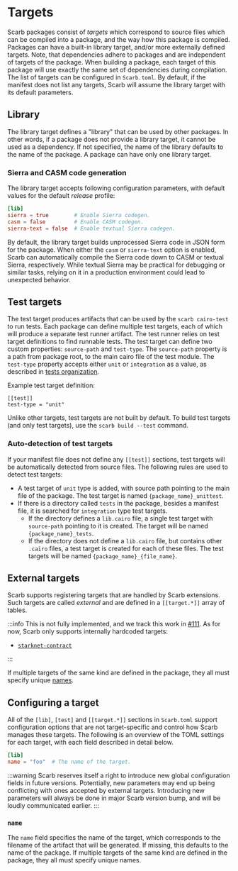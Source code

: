 # Targets

Scarb packages consist of _targets_ which correspond to source files which can be compiled into a package, and the way
how this package is compiled.
Packages can have a built-in library target, and/or more externally defined targets.
Note, that dependencies adhere to packages and are independent of targets of the package.
When building a package, each target of this package will use exactly the same set of dependencies during compilation.
The list of targets can be configured in `Scarb.toml`.
By default, if the manifest does not list any targets, Scarb will assume the library target with its default parameters.

## Library

The library target defines a "library" that can be used by other packages.
In other words, if a package does not provide a library target, it cannot be used as a dependency.
If not specified, the name of the library defaults to the name of the package.
A package can have only one library target.

### Sierra and CASM code generation

The library target accepts following configuration parameters, with default values for the default _release_ profile:

```toml
[lib]
sierra = true        # Enable Sierra codegen.
casm = false         # Enable CASM codegen.
sierra-text = false  # Enable textual Sierra codegen.
```

By default, the library target builds unprocessed Sierra code in JSON form for the package.
When either the `casm` or `sierra-text` option is enabled, Scarb can automatically compile the Sierra code down to CASM or textual Sierra, respectively.
While textual Sierra may be practical for debugging or similar tasks, relying on it in a production environment could lead to unexpected behavior.

## Test targets

The test target produces artifacts that can be used by the `scarb cairo-test` to run tests.
Each package can define multiple test targets, each of which will produce a separate test runner artifact.
The test runner relies on test target definitions to find runnable tests.
The test target can define two custom properties: `source-path` and `test-type`.
The `source-path` property is a path from package root, to the main cairo file of the test module.
The `test-type` property accepts either `unit` or `integration` as a value, as described in
[tests organization](../extensions/testing#tests-organization).

Example test target definition:

```tomls
[[test]]
test-type = "unit"
```

Unlike other targets, test targets are not built by default.
To build test targets (and only test targets), use the `scarb build --test` command.

### Auto-detection of test targets

If your manifest file does not define any `[[test]]` sections, test targets will be automatically detected
from source files.
The following rules are used to detect test targets:

- A test target of `unit` type is added, with source path pointing to the main file of the package.
  The test target is named `{package_name}_unittest`.
- If there is a directory called `tests` in the package, besides a manifest file, it is searched for `integration`
  type test targets.
  - If the directory defines a `lib.cairo` file, a single test target with `source-path` pointing to it is created.
    The target will be named `{package_name}_tests`.
  - If the directory does not define a `lib.cairo` file, but contains other `.cairo` files, a test target is created
    for each of these files. The test targets will be named `{package_name}_{file_name}`.

## External targets

Scarb supports registering targets that are handled by Scarb extensions.
Such targets are called _external_ and are defined in a `[[target.*]]` array of tables.

:::info
This is not fully implemented, and we track this work in [#111](https://github.com/software-mansion/scarb/issues/111).
As for now, Scarb only supports internally hardcoded targets:

- [`starknet-contract`](../extensions/starknet/contract-target)

:::

If multiple targets of the same kind are defined in the package, they all must specify unique [names](#name).

## Configuring a target

All of the `[lib]`, `[test]` and `[[target.*]]` sections in `Scarb.toml` support configuration options that are not
target-specific and control how Scarb manages these targets.
The following is an overview of the TOML settings for each target, with each field described in detail below.

```toml
[lib]
name = "foo"  # The name of the target.
```

:::warning
Scarb reserves itself a right to introduce new global configuration fields in future versions. Potentially, new
parameters may end up being conflicting with ones accepted by external targets. Introducing new parameters will always
be done in major Scarb version bump, and will be loudly communicated earlier.
:::

### `name`

The `name` field specifies the name of the target, which corresponds to the filename of the artifact that will be
generated.
If missing, this defaults to the name of the package.
If multiple targets of the same kind are defined in the package, they all must specify unique names.
